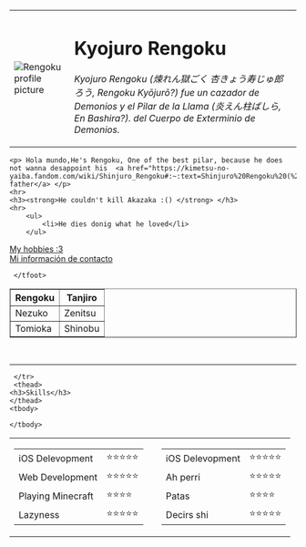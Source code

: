 
<br>
<html lang="en">
<head>
    <meta charset="UTF-8">
    <meta http-equiv="X-UA-Compatible" content="IE=edge">
    <meta name="viewport" content="width=device-width, initial-scale=1.0">
    <title>Ian's Personal Site</title>
</head>
<body>
    <table cellspacing="10">
        <td><img src= "https://descargas.ams3.digitaloceanspaces.com/images/4523/kyojuro-rengoku-wallpapers-hd-demon-slayer_icon_android.png" alt="Rengoku profile picture"> </td>
        <td><h1>Kyojuro Rengoku</h1>
            <p><em>Kyojuro Rengoku (煉れん獄ごく 杏きょう寿じゅ郎ろう, Rengoku Kyōjurō?) fue un cazador de Demonios y el Pilar de la Llama (炎えん柱ばしら, En Bashira?). del Cuerpo de Exterminio de Demonios.</em></p> </td>
    </table>
    
    <p> Hola mundo,He's Rengoku, One of the best pilar, because he does not wanna desappoint his  <a href="https://kimetsu-no-yaiba.fandom.com/wiki/Shinjuro_Rengoku#:~:text=Shinjuro%20Rengoku%20(%20%E7%85%89%20%E3%82%8C%E3%82%93%20%E7%8D%84,the%20husband%20of%20Ruka%20Rengoku."> father</a> </p>
    <hr>
    <h3><strong>He couldn't kill Akazaka :() </strong> </h3>
    <hr>
        <ul> 
            <li>He dies donig what he loved</li> 
        </ul>
 <a href="Hobbies.html"> My hobbies :3</a>
 <br>
 <a href="Contact.html"> Mi información de contacto</a>
 <table border="1">
     <thead>
        <tr>
            <th>Rengoku</th>
            <th> Tanjiro</th>
        </tr>
     </thead>
     <tbody>
        <tr>
            <td>Nezuko</td>
            <td> Zenitsu</td>
        </tr>
        <tr>
            <td> Tomioka</td>
            <td> Shinobu</td>
        </tr>
     </tbody>
     <tfoot>

     </tfoot>
 </table>
 <br>
 <hr>
 <table cellspacing="10">
     <tr>
        <td>
        <table>
            <tr>
            <td>iOS Delevopment </td>
            <td>⭐⭐⭐⭐⭐ </td>  
        </tr>
        <tr>
            <td>Web Development </td>
            <td>⭐⭐⭐⭐⭐ </td>
            <tr>
                <td> Playing Minecraft </td>
                <td>⭐⭐⭐⭐ </td>  
            </tr>
            <tr>
                <td>Lazyness  </td>
                <td>⭐⭐⭐⭐⭐ </td>
            </tr>
        </table>    
        <td>
            <td>
                <table>
                    <tr>
                    <td>iOS Delevopment </td>
                    <td>⭐⭐⭐⭐⭐ </td>  
                </tr>
                <tr>
                    <td>Ah perri </td>
                    <td>⭐⭐⭐⭐⭐ </td>
                    <tr>
                        <td>Patas </td>
                        <td>⭐⭐⭐⭐ </td>  
                    </tr>
                    <tr>
                        <td>Decirs shi  </td>
                        <td>⭐⭐⭐⭐⭐ </td>
                    </tr>
                </table>
        </td>
        </tr>
        
     

     </tr>
     <thead>
    <h3>Skills</h3>
    </thead>    
    <tbody>
       
    </tbody>
 </table>

</body>
</html>
